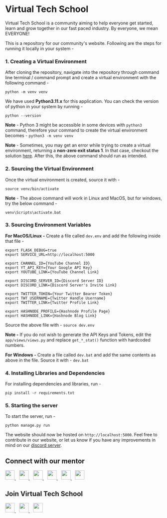 # Virtual Tech School
Virtual Tech School is a community aiming to help everyone get started, learn and grow together in our fast paced industry. By everyone, we mean EVERYONE!

This is a repository for our community's website. Following are the steps for running it locally in your system -

### 1. Creating a Virtual Environment
After cloning the repository, navigate into the repository through command line terminal / command prompt and create a virtual environment with the following command -

`python -m venv venv`

We have used **Python3.11.x** for this application. You can check the version of python in your system by running -

`python --version`

**Note** - Python 3 might be accessible in some devices with `python3` command, therefore your command to create the virtual environment becomes - `python3 -m venv venv`

**Note** - Sometimes, you may get an error while trying to create a virtual environment, returning a **non-zero exit status 1**. In that case, checkout the solution [here](https://stackoverflow.com/questions/24123150/pyvenv-3-4-returned-non-zero-exit-status-1). After this, the above command should run as intended.

### 2. Sourcing the Virtual Environment
Once the virtual environment is created, source it with -

`source venv/bin/activate`

**Note** - The above command will work in Linux and MacOS, but for windows, try the below command -

`venv\Scripts\activate.bat`

### 3. Sourcing Environment Variables
**For MacOS/Linux -** Create a file called `dev.env` and add the following inside that file -
```
export FLASK_DEBUG=true
export SERVICE_URL=http://localhost:5000

export CHANNEL_ID={YouTube Channel ID}
export YT_API_KEY={Your Google API Key}
export YOUTUBE_LINK={YouTube Channel Link}

export DISCORD_SERVER_ID={Discord Server ID}
export DISCORD_LINK={Discord Server's Invite Link}

export TWITTER_TOKEN={Your Twitter Bearer Token}
export TWT_USERNAME={Twitter Handle Username}
export TWITTER_LINK={Twitter Profile Link}

export HASHNODE_PROFILE={Hashnode Profile Page}
export HASHNODE_LINK={Hashnode Blog Link}
```
Source the above file with - `source dev.env`

**Note -** If you do not wish to generate the API Keys and Tokens, edit the `app/views/views.py` and replace `get_*_stat()` function with hardcoded numbers. 

**For Windows -** Create a file called `dev.bat` and add the same contents as above in the file. Source it with - `dev.bat`

### 4. Installing Libraries and Dependencies
For installing dependencies and libraries, run -

`pip install -r requirements.txt`

### 5. Starting the server
To start the server, run -

`python manage.py run`

The website should now be hosted on `http://localhost:5000`. Feel free to contribute in our website, or let us know if you have any improvements in mind on our [discord server](https://discord.gg/EYB8tQxjxH).

## Connect with our mentor
<a href="https://twitter.com/apoorvtwts">
    <img width="30px" src="https://www.vectorlogo.zone/logos/twitter/twitter-official.svg" />
</a>&ensp;
<a href="https://www.linkedin.com/in/apoorv-goyal-a17103158/">
    <img width="30px" src="https://www.vectorlogo.zone/logos/linkedin/linkedin-icon.svg" />
</a>&ensp;
<a href="https://www.youtube.com/c/ApoorvGoyalMain">
    <img width="30px" src="https://i.pinimg.com/originals/46/02/cb/4602cbc18967da9c1eba7452905cd99b.png" />
</a>&ensp;
<a href="https://www.instagram.com/intellectualspirits/">
    <img width="30px" src="https://www.vectorlogo.zone/logos/instagram/instagram-icon.svg" />
</a>&ensp;
<a href="https://apoorvgoyal.hashnode.dev/">
    <img width="30px" src="https://cdn.hashnode.com/res/hashnode/image/upload/v1611902473383/CDyAuTy75.png?auto=compress" />
</a>&ensp;
<a href="https://github.com/apoorv-on-git">
    <img width="30px" src="https://www.vectorlogo.zone/logos/github/github-icon.svg" />
</a>

## Join Virtual Tech School
<a href="https://discord.gg/EYB8tQxjxH">
    <img width="30px" src="https://www.vectorlogo.zone/logos/discordapp/discordapp-tile.svg" />
</a>&ensp;
<a href="https://twitter.com/virtechschool">
    <img width="30px" src="https://www.vectorlogo.zone/logos/twitter/twitter-official.svg" />
</a>&ensp;
<a href="https://virtualtechschool.hashnode.dev/">
    <img width="30px" src="https://cdn.hashnode.com/res/hashnode/image/upload/v1611902473383/CDyAuTy75.png?auto=compress" />
</a>
